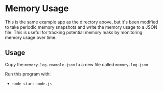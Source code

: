 # Memory Usage

This is the same example app as the directory above, but it's been modified to take
periodic memory snapshots and write the memory usage to a JSON file. This is useful
for tracking potential memory leaks by monitoring memory usage over time.

## Usage

Copy the `memory-log-example.json` to a new file called `memory-log.json`

Run this program with:
- `node start-node.js`
